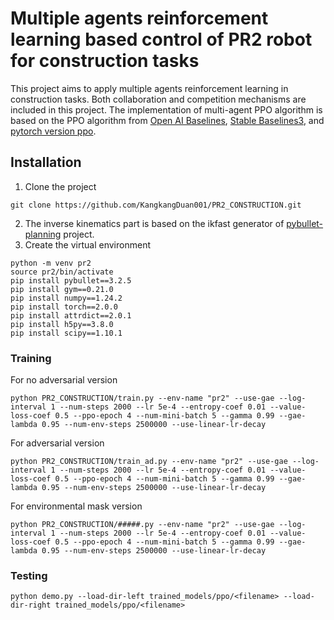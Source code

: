 # Multiple agents reinforcement learning based control of PR2 robot for construction tasks
This project aims to apply multiple agents reinforcement learning in construction tasks. Both collaboration and competition mechanisms are included in this project. The implementation of multi-agent PPO algorithm is based on the PPO algorithm from [Open AI Baselines](https://github.com/openai/baselines), [Stable Baselines3](https://github.com/DLR-RM/stable-baselines3), and [pytorch version ppo](https://github.com/ikostrikov/pytorch-a2c-ppo-acktr-gail). 
## Installation
1. Clone the project
```
git clone https://github.com/KangkangDuan001/PR2_CONSTRUCTION.git
```
2. The inverse kinematics part is based on the ikfast generator of [pybullet-planning](https://github.com/caelan/pybullet-planning) project.
3. Create the virtual environment
```
python -m venv pr2
source pr2/bin/activate
pip install pybullet==3.2.5
pip install gym==0.21.0
pip install numpy==1.24.2
pip install torch==2.0.0
pip install attrdict==2.0.1
pip install h5py==3.8.0
pip install scipy==1.10.1
```
### Training
For no adversarial version
```
python PR2_CONSTRUCTION/train.py --env-name "pr2" --use-gae --log-interval 1 --num-steps 2000 --lr 5e-4 --entropy-coef 0.01 --value-loss-coef 0.5 --ppo-epoch 4 --num-mini-batch 5 --gamma 0.99 --gae-lambda 0.95 --num-env-steps 2500000 --use-linear-lr-decay 
```
For adversarial version
```
python PR2_CONSTRUCTION/train_ad.py --env-name "pr2" --use-gae --log-interval 1 --num-steps 2000 --lr 5e-4 --entropy-coef 0.01 --value-loss-coef 0.5 --ppo-epoch 4 --num-mini-batch 5 --gamma 0.99 --gae-lambda 0.95 --num-env-steps 2500000 --use-linear-lr-decay 
```
For environmental mask version
```
python PR2_CONSTRUCTION/#####.py --env-name "pr2" --use-gae --log-interval 1 --num-steps 2000 --lr 5e-4 --entropy-coef 0.01 --value-loss-coef 0.5 --ppo-epoch 4 --num-mini-batch 5 --gamma 0.99 --gae-lambda 0.95 --num-env-steps 2500000 --use-linear-lr-decay 
```
### Testing
```
python demo.py --load-dir-left trained_models/ppo/<filename> --load-dir-right trained_models/ppo/<filename>
```

